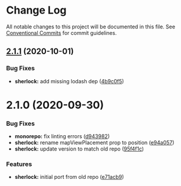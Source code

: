 # Change Log

All notable changes to this project will be documented in this file.
See [Conventional Commits](https://conventionalcommits.org) for commit guidelines.

## [2.1.1](https://github.com/agrc-widgets/kitchen-sink/compare/@agrc/sherlock@2.1.0...@agrc/sherlock@2.1.1) (2020-10-01)


### Bug Fixes

* **sherlock:** add missing lodash dep ([4b9c0f5](https://github.com/agrc-widgets/kitchen-sink/commit/4b9c0f5c434a2e9da66928cb8bb4c66c021b86d2))





# 2.1.0 (2020-09-30)


### Bug Fixes

* **monorepo:** fix linting errors ([d943982](https://github.com/agrc-widgets/kitchen-sink/commit/d943982f29785d2188ad2b2eb7af59a01305391e))
* **sherlock:** rename mapViewPlacement prop to position ([e94a057](https://github.com/agrc-widgets/kitchen-sink/commit/e94a057d7ef0b1ec290fc0c822c0ec858328e6d7))
* **sherlock:** update version to match old repo ([95f4f1c](https://github.com/agrc-widgets/kitchen-sink/commit/95f4f1ccb2c907063429b83d5a9d0af2d5e2ec02))


### Features

* **sherlock:** initial port from old repo ([e71acb9](https://github.com/agrc-widgets/kitchen-sink/commit/e71acb90edf04c6d3f303b50ae9a348440bdfca6))
